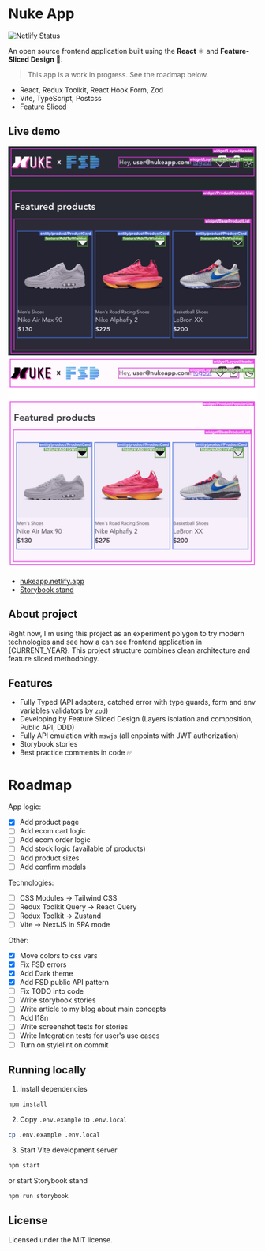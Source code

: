 # Nuke App

[![Netlify Status](https://img.shields.io/netlify/d1054c75-ff07-48af-8017-83083dc30951?style=flat&colorA=000000&colorB=000000)](https://app.netlify.com/sites/nukeapp/deploys)

An open source frontend application built using the **React** ⚛️ and **Feature-Sliced Design** 🍰.

> This app is a work in progress. See the roadmap below.

- React, Redux Toolkit, React Hook Form, Zod
- Vite, TypeScript, Postcss
- Feature Sliced

## Live demo

![](./public/images/preview@dark.png#gh-dark-mode-only)![](./public/images/preview@light.png#gh-light-mode-only)

- [nukeapp.netlify.app](https://nukeapp.netlify.app/)
- [Storybook stand](https://nukeapp-story.netlify.app/)

## About project

Right now, I'm using this project as an experiment polygon to try modern technologies and see how a can see frontend application in {CURRENT_YEAR}. This project structure combines clean architecture and feature sliced methodology.

## Features

- Fully Typed (API adapters, catched error with type guards, form and env variables validators by `zod`)
- Developing by Feature Sliced Design (Layers isolation and composition, Public API, DDD)
- Fully API emulation with `mswjs` (all enpoints with JWT authorization)
- Storybook stories
- Best practice comments in code ✅

# Roadmap

App logic:

- [x] Add product page
- [ ] Add ecom cart logic
- [ ] Add ecom order logic
- [ ] Add stock logic (available of products)
- [ ] Add product sizes
- [ ] Add confirm modals

Technologies:

- [ ] CSS Modules → Tailwind CSS
- [ ] Redux Toolkit Query → React Query
- [ ] Redux Toolkit → Zustand
- [ ] Vite → NextJS in SPA mode

Other:

- [x] Move colors to css vars
- [x] Fix FSD errors
- [x] Add Dark theme
- [x] Add FSD public API pattern
- [ ] Fix TODO into code
- [ ] Write storybook stories
- [ ] Write article to my blog about main concepts
- [ ] Add I18n
- [ ] Write screenshot tests for stories
- [ ] Write Integration tests for user's use cases
- [ ] Turn on stylelint on commit

## Running locally

1. Install dependencies

```bash
npm install
```

2. Copy `.env.example` to `.env.local`

```bash
cp .env.example .env.local
```

3. Start Vite development server

```bash
npm start
```

or start Storybook stand

```bash
npm run storybook
```

## License

Licensed under the MIT license.
